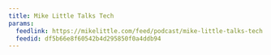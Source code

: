 ```yaml
---
title: Mike Little Talks Tech
params:
  feedlink: https://mikelittle.com/feed/podcast/mike-little-talks-tech
  feedid: df5b66e8f60542b4d295850f0a4ddb94
---
```

